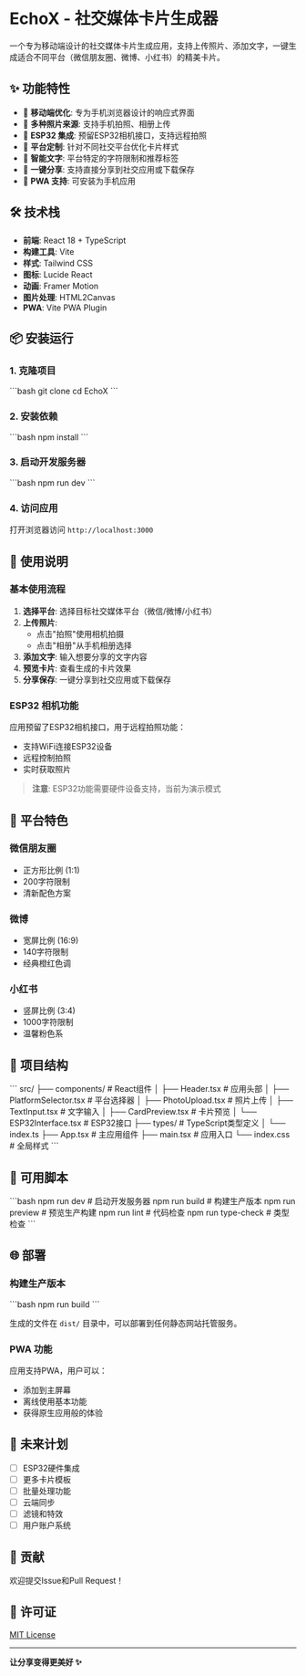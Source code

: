 # EchoX - 社交媒体卡片生成器

一个专为移动端设计的社交媒体卡片生成应用，支持上传照片、添加文字，一键生成适合不同平台（微信朋友圈、微博、小红书）的精美卡片。

## ✨ 功能特性

- 📱 **移动端优化**: 专为手机浏览器设计的响应式界面
- 📸 **多种照片来源**: 支持手机拍照、相册上传
- 🤖 **ESP32 集成**: 预留ESP32相机接口，支持远程拍照
- 🎨 **平台定制**: 针对不同社交平台优化卡片样式
- 💬 **智能文字**: 平台特定的字符限制和推荐标签
- 🔄 **一键分享**: 支持直接分享到社交应用或下载保存
- 🚀 **PWA 支持**: 可安装为手机应用

## 🛠️ 技术栈

- **前端**: React 18 + TypeScript
- **构建工具**: Vite
- **样式**: Tailwind CSS
- **图标**: Lucide React
- **动画**: Framer Motion
- **图片处理**: HTML2Canvas
- **PWA**: Vite PWA Plugin

## 📦 安装运行

### 1. 克隆项目
\`\`\`bash
git clone <repository-url>
cd EchoX
\`\`\`

### 2. 安装依赖
\`\`\`bash
npm install
\`\`\`

### 3. 启动开发服务器
\`\`\`bash
npm run dev
\`\`\`

### 4. 访问应用
打开浏览器访问 `http://localhost:3000`

## 📱 使用说明

### 基本使用流程

1. **选择平台**: 选择目标社交媒体平台（微信/微博/小红书）
2. **上传照片**: 
   - 点击"拍照"使用相机拍摄
   - 点击"相册"从手机相册选择
3. **添加文字**: 输入想要分享的文字内容
4. **预览卡片**: 查看生成的卡片效果
5. **分享保存**: 一键分享到社交应用或下载保存

### ESP32 相机功能

应用预留了ESP32相机接口，用于远程拍照功能：

- 支持WiFi连接ESP32设备
- 远程控制拍照
- 实时获取照片

> **注意**: ESP32功能需要硬件设备支持，当前为演示模式

## 🎨 平台特色

### 微信朋友圈
- 正方形比例 (1:1)
- 200字符限制
- 清新配色方案

### 微博
- 宽屏比例 (16:9)
- 140字符限制
- 经典橙红色调

### 小红书
- 竖屏比例 (3:4)
- 1000字符限制
- 温馨粉色系

## 📁 项目结构

\`\`\`
src/
├── components/           # React组件
│   ├── Header.tsx       # 应用头部
│   ├── PlatformSelector.tsx  # 平台选择器
│   ├── PhotoUpload.tsx  # 照片上传
│   ├── TextInput.tsx    # 文字输入
│   ├── CardPreview.tsx  # 卡片预览
│   └── ESP32Interface.tsx    # ESP32接口
├── types/               # TypeScript类型定义
│   └── index.ts
├── App.tsx             # 主应用组件
├── main.tsx            # 应用入口
└── index.css           # 全局样式
\`\`\`

## 🔧 可用脚本

\`\`\`bash
npm run dev          # 启动开发服务器
npm run build        # 构建生产版本
npm run preview      # 预览生产构建
npm run lint         # 代码检查
npm run type-check   # 类型检查
\`\`\`

## 🌐 部署

### 构建生产版本
\`\`\`bash
npm run build
\`\`\`

生成的文件在 `dist/` 目录中，可以部署到任何静态网站托管服务。

### PWA 功能

应用支持PWA，用户可以：
- 添加到主屏幕
- 离线使用基本功能
- 获得原生应用般的体验

## 🔮 未来计划

- [ ] ESP32硬件集成
- [ ] 更多卡片模板
- [ ] 批量处理功能
- [ ] 云端同步
- [ ] 滤镜和特效
- [ ] 用户账户系统

## 🤝 贡献

欢迎提交Issue和Pull Request！

## 📄 许可证

[MIT License](LICENSE)

---

**让分享变得更美好 ✨** 